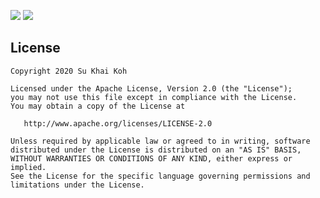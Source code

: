 [![](https://jitci.com/gh/sukhai/forest/svg)](https://jitci.com/gh/sukhai/forest) [![](https://jitpack.io/v/sukhai/forest.svg)](https://jitpack.io/#sukhai/forest)

License
-------
```
Copyright 2020 Su Khai Koh

Licensed under the Apache License, Version 2.0 (the "License");
you may not use this file except in compliance with the License.
You may obtain a copy of the License at

   http://www.apache.org/licenses/LICENSE-2.0

Unless required by applicable law or agreed to in writing, software
distributed under the License is distributed on an "AS IS" BASIS,
WITHOUT WARRANTIES OR CONDITIONS OF ANY KIND, either express or implied.
See the License for the specific language governing permissions and
limitations under the License.
```